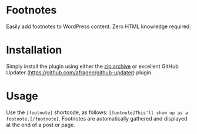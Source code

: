 # Footnotes

Easily add footnotes to WordPress content. Zero HTML knowledge required.

# Installation

Simply install the plugin using either the [zip archive](https://github.com/janboddez/go-footnotes/archive/master.zip) or excellent GitHub Updater (https://github.com/afragen/github-updater) plugin.

# Usage

Use the `[footnote]` shortcode, as follows: `[footnote]This'll show up as a footnote.[/footnote]`. Footnotes are automatically gathered and displayed at the end of a post or page.
